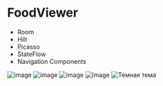 # FoodViewer
* Room
* Hilt
* Picasso
* StateFlow
* Navigation Components

![image](img/Screenshot_1.jpg)
![image](img/Screenshot_2.jpg)
![image](img/Screenshot_3.jpg)
![image](img/Screenshot_4.jpg)
![Темная тема](img/Screenshot_dark.jpg)